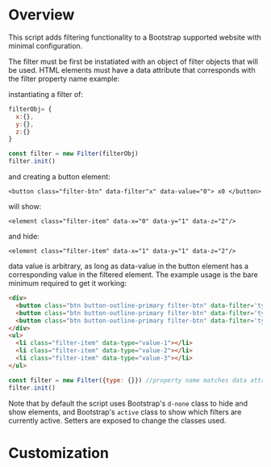# Overview

This script adds filtering functionality to a Bootstrap supported website with minimal configuration.


The filter must be first be instatiated with an object of filter objects that will be used. HTML elements must have a data attribute that corresponds with the filter property name
example:

instantiating a filter of:
```js
filterObj= {
  x:{},
  y:{},
  z:{}
}

const filter = new Filter(filterObj)
filter.init()
```

and creating a button element:

`<button class="filter-btn" data-filter"x" data-value="0"> x0 </button>`

will show:

`<element class="filter-item" data-x="0" data-y="1" data-z="2"/>`

and hide:

`<element class="filter-item" data-x="1" data-y="1" data-z="2"/>`

data value is arbitrary, as long as data-value in the button element has a corresponding value in the filtered element. The example usage is the bare minimum required to get it working:
```html
<div>
  <button class="btn button-outline-primary filter-btn" data-filter='type' data-value='value-1'>filter value</button>
  <button class="btn button-outline-primary filter-btn" data-filter='type' data-value='value-2'>filter value</button>
  <button class="btn button-outline-primary filter-btn" data-filter='type' data-value='value-3'>filter value</button>
</div>
<ul>
  <li class="filter-item" data-type="value-1"></li>
  <li class="filter-item" data-type="value-2"></li>
  <li class="filter-item" data-type="value-3"></li>
</ul>
```
```js
const filter = new Filter({type: {}}) //property name matches data attribute name
filter.init()
```

Note that by default the script uses Bootstrap's `d-none` class to hide and show elements, and Bootstrap's `active` class to show which filters are currently active. Setters are exposed to change the classes used.



# Customization




